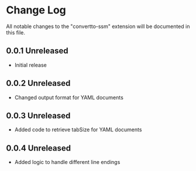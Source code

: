 # Change Log

All notable changes to the "convertto-ssm" extension will be documented in this file.

## 0.0.1 Unreleased

- Initial release

## 0.0.2 Unreleased

- Changed output format for YAML documents

## 0.0.3 Unreleased

- Added code to retrieve tabSize for YAML documents

## 0.0.4 Unreleased

- Added logic to handle different line endings